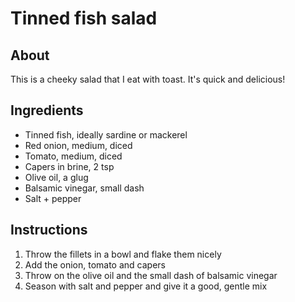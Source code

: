 # Tinned fish salad

## About

This is a cheeky salad that I eat with toast. It's quick and delicious!

## Ingredients

* Tinned fish, ideally sardine or mackerel
* Red onion, medium, diced
* Tomato, medium, diced
* Capers in brine, 2 tsp
* Olive oil, a glug
* Balsamic vinegar, small dash
* Salt + pepper

## Instructions

1. Throw the fillets in a bowl and flake them nicely
2. Add the onion, tomato and capers
3. Throw on the olive oil and the small dash of balsamic vinegar
4. Season with salt and pepper and give it a good, gentle mix

